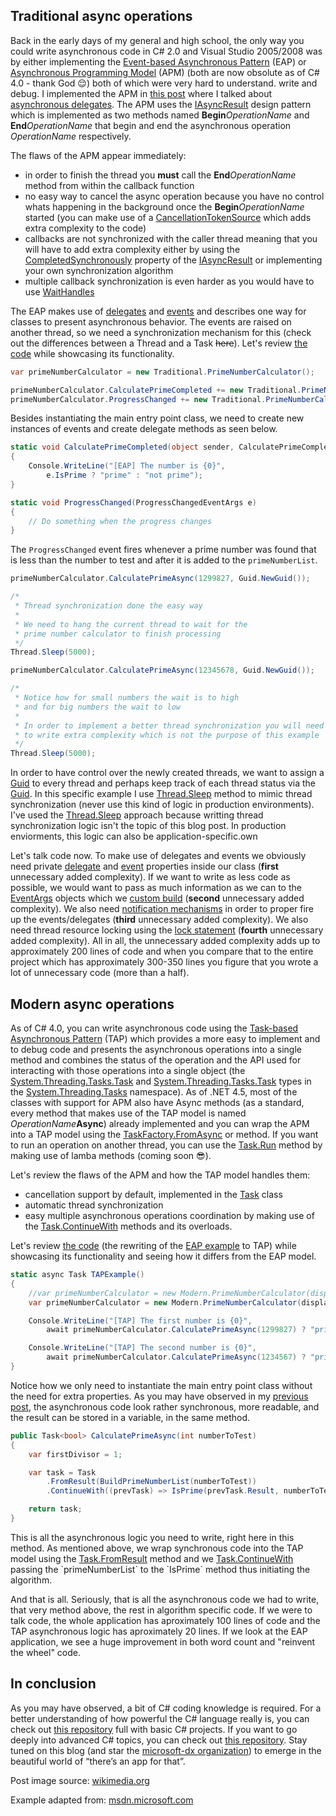 ## Traditional async operations

Back in the early days of my general and high school, the only way you could write asynchronous code in C# 2.0 and Visual Studio 2005/2008 was by either implementing the [Event-based Asynchronous Pattern](https://msdn.microsoft.com/en-us/library/ms228969(v=vs.110).aspx) (EAP) or [Asynchronous Programming Model](https://msdn.microsoft.com/ro-ro/library/ms228963(v=vs.110).aspx) (APM) (both are now obsolute as of C# 4.0 - thank God 😌) both of which were very hard to understand. write and debug. I implemented the APM in [this post](https://laurentiu.microsoft.pub.ro/2016/04/21/using-delegates-in-csharp/) where I talked about [asynchronous delegates](https://github.com/microsoft-dx/advanced-csharp/blob/master/AdvancedCSharp/Delegates/Examples/AsynchronousDelegates.cs). The APM uses the [IAsyncResult](https://msdn.microsoft.com/ro-ro/library/system.iasyncresult(v=vs.110).aspx) design pattern which is implemented as two methods named **Begin**_OperationName_ and **End**_OperationName_ that begin and end the asynchronous operation _OperationName_ respectively.

The flaws of the APM appear immediately:
*   in order to finish the thread you **must** call the **End**_OperationName_ method from within the callback function
*   no easy way to cancel the async operation because you have no control whats happening in the background once the **Begin**_OperationName_ started (you can make use of a [CancellationTokenSource](https://msdn.microsoft.com/en-us/library/system.threading.cancellationtokensource(v=vs.110).aspx) which adds extra complexity to the code)
*   callbacks are not synchronized with the caller thread meaning that you will have to add extra complexity either by using the [CompletedSynchronously](https://msdn.microsoft.com/ro-ro/library/system.iasyncresult.completedsynchronously(v=vs.110).aspx) property of the [IAsyncResult](https://msdn.microsoft.com/ro-ro/library/system.iasyncresult(v=vs.110).aspx) or implementing your own synchronization algorithm
*   multiple callback synchronization is even harder as you would have to use [WaitHandles](https://msdn.microsoft.com/en-us/library/system.threading.waithandle(v=vs.110).aspx)

The EAP makes use of [delegates](https://laurentiu.microsoft.pub.ro/2016/04/21/using-delegates-in-csharp/) and [events](https://msdn.microsoft.com/en-us/library/8627sbea.aspx) and describes one way for classes to present asynchronous behavior. The events are raised on another thread, so we need a synchronization mechanism for this (check out the differences between a Thread and a Task <del>here</del>). Let's review [the code](https://github.com/microsoft-dx/advanced-csharp/tree/master/AdvancedCSharp/AsynchronousProgramming/Traditional/EAP) while showcasing its functionality.

```csharp
var primeNumberCalculator = new Traditional.PrimeNumberCalculator();

primeNumberCalculator.CalculatePrimeCompleted += new Traditional.PrimeNumberCalculator.CalculatePrimeCompletedEventHandler(CalculatePrimeCompleted);
primeNumberCalculator.ProgressChanged += new Traditional.PrimeNumberCalculator.ProgressChangedEventHandler(ProgressChanged);
```

Besides instantiating the main entry point class, we need to create new instances of events and create delegate methods as seen below.

```csharp
static void CalculatePrimeCompleted(object sender, CalculatePrimeCompletedEventArgs e)
{
    Console.WriteLine("[EAP] The number is {0}",
        e.IsPrime ? "prime" : "not prime");
}

static void ProgressChanged(ProgressChangedEventArgs e)
{
    // Do something when the progress changes
}
```

The `ProgressChanged` event fires whenever a prime number was found that is less than the number to test and after it is added to the `primeNumberList`.

```csharp
primeNumberCalculator.CalculatePrimeAsync(1299827, Guid.NewGuid());

/*
 * Thread synchronization done the easy way
 * 
 * We need to hang the current thread to wait for the
 * prime number calculator to finish processing
 */
Thread.Sleep(5000);

primeNumberCalculator.CalculatePrimeAsync(12345678, Guid.NewGuid());

/*
 * Notice how for small numbers the wait is to high
 * and for big numbers the wait to low
 * 
 * In order to implement a better thread synchronization you will need
 * to write extra complexity which is not the purpose of this example
 */ 
Thread.Sleep(5000);
```

In order to have control over the newly created threads, we want to assign a [Guid](https://msdn.microsoft.com/en-us/library/system.guid(v=vs.110).aspx) to every thread and perhaps keep track of each thread status via the [Guid](https://msdn.microsoft.com/en-us/library/system.guid(v=vs.110).aspx). In this specific example I use [Thread.Sleep](https://msdn.microsoft.com/en-us/library/system.threading.thread.sleep(v=vs.110).aspx) method to mimic thread synchronization (never use this kind of logic in production environments). I've used the [Thread.Sleep](https://msdn.microsoft.com/en-us/library/system.threading.thread.sleep(v=vs.110).aspx) approach because writting thread synchronization logic isn't the topic of this blog post. In production enviorments, this logic can also be application-specific.own

Let's talk code now. To make use of delegates and events we obviously need private [delegate](https://github.com/microsoft-dx/advanced-csharp/blob/master/AdvancedCSharp/AsynchronousProgramming/Traditional/EAP/PrimeNumberCalculator.cs#L13) and [event](https://github.com/microsoft-dx/advanced-csharp/blob/master/AdvancedCSharp/AsynchronousProgramming/Traditional/EAP/PrimeNumberCalculator.cs#L23) properties inside our class (**first** unnecessary added complexity). If we want to write as less code as possible, we would want to pass as much information as we can to the [EventArgs](https://msdn.microsoft.com/en-us/library/system.eventargs(v=vs.110).aspx) objects which we [custom build](https://github.com/microsoft-dx/advanced-csharp/tree/master/AdvancedCSharp/AsynchronousProgramming/Traditional/EAP/EventArgs) (**second** unnecessary added complexity). We also need [notification mechanisms](https://github.com/microsoft-dx/advanced-csharp/blob/master/AdvancedCSharp/AsynchronousProgramming/Traditional/EAP/PrimeNumberCalculator.cs#L183) in order to proper fire up the events/delegates (**third** unnecessary added complexity). We also need thread resource locking using the [lock statement](https://msdn.microsoft.com/ro-ro/library/c5kehkcz.aspx) (**fourth** unnecessary added complexity). All in all, the unnecessary added complexity adds up to approximately 200 lines of code and when you compare that to the entire project which has approximately 300-350 lines you figure that you wrote a lot of unnecessary code (more than a half).

## Modern async operations

As of C# 4.0, you can write asynchronous code using the [Task-based Asynchronous Pattern](https://msdn.microsoft.com/en-us/library/hh873175(v=vs.110).aspx) (TAP) which provides a more easy to implement and to debug code and presents the asynchronous operations into a single method and combines the status of the operation and the API used for interacting with those operations into a single object (the [System.Threading.Tasks.Task](https://msdn.microsoft.com/en-us/library/system.threading.tasks.task(v=vs.110).aspx) and [System.Threading.Tasks.Task<TResult>](https://msdn.microsoft.com/en-us/library/dd321424(v=vs.110).aspx) types in the [System.Threading.Tasks](https://msdn.microsoft.com/en-us/library/system.threading.tasks(v=vs.110).aspx) namespace). As of .NET 4.5, most of the classes with support for APM also have Async methods (as a standard, every method that makes use of the TAP model is named _OperationName_**Async**) already implemented and you can wrap the APM into a TAP model using the [TaskFactory.FromAsync](https://msdn.microsoft.com/en-us/library/system.threading.tasks.taskfactory.fromasync(v=vs.110).aspx) or method. If you want to run an operation on another thread, you can use the [Task.Run](https://msdn.microsoft.com/en-us/library/system.threading.tasks.task.run(v=vs.110).aspx) method by making use of lamba methods (coming soon 😎).

Let's review the flaws of the APM and how the TAP model handles them:
*   cancellation support  by default, implemented in the [Task](https://msdn.microsoft.com/en-us/library/system.threading.tasks.task(v=vs.110).aspx) class
*   automatic thread synchronization
*   easy multiple asynchronous operations coordination by making use of the [Task.ContinueWith](https://msdn.microsoft.com/en-us/library/system.threading.tasks.task.continuewith(v=vs.110).aspx) methods and its overloads.

Let's review [the code](https://github.com/microsoft-dx/advanced-csharp/tree/master/AdvancedCSharp/AsynchronousProgramming/Traditional/TAP) (the rewriting of the [EAP example](https://github.com/microsoft-dx/advanced-csharp/tree/master/AdvancedCSharp/AsynchronousProgramming/Traditional/EAP) to TAP) while showcasing its functionality and seeing how it differs from the EAP model.

```csharp
static async Task TAPExample()
{
    //var primeNumberCalculator = new Modern.PrimeNumberCalculator(displayProgress: false);
    var primeNumberCalculator = new Modern.PrimeNumberCalculator(displayProgress: true);

    Console.WriteLine("[TAP] The first number is {0}",
        await primeNumberCalculator.CalculatePrimeAsync(1299827) ? "prime" : "not prime");

    Console.WriteLine("[TAP] The second number is {0}",
        await primeNumberCalculator.CalculatePrimeAsync(1234567) ? "prime" : "not prime");
}
```

Notice how we only need to instantiate the main entry point class without the need for extra properties. As you may have observed in my [previous post](https://laurentiu.microsoft.pub.ro/2016/08/07/asynchronous-programming-in-csharp/), the asynchronous code look rather synchronous, more readable, and the result can be stored in a variable, in the same method.

```csharp
public Task<bool> CalculatePrimeAsync(int numberToTest)
{
    var firstDivisor = 1;

    var task = Task
        .FromResult(BuildPrimeNumberList(numberToTest))
        .ContinueWith((prevTask) => IsPrime(prevTask.Result, numberToTest, out firstDivisor));

    return task;
}
```

This is all the asynchronous logic you need to write, right here in this method. As mentioned above, we wrap synchronous code into the TAP model using the [Task.FromResult](https://msdn.microsoft.com/en-us/library/hh194922(v=vs.110).aspx) method and we [Task.ContinueWith](https://msdn.microsoft.com/en-us/library/dd270696(v=vs.110).aspx) passing the `primeNumberList` to the `IsPrime` method thus initiating the algorithm.

And that is all. Seriously, that is all the asynchronous code we had to write, that very method above, the rest in algorithm specific code. If we were to talk code, the whole application has aproximately 100 lines of code and the TAP asynchronous logic has aproximately 20 lines. If we look at the EAP application, we see a huge improvement in both word count and "reinvent the wheel" code.

## In conclusion

As you may have observed, a bit of C# coding knowledge is required. For a better understanding of how powerful the C# language really is, you can check out [this repository](https://github.com/microsoft-dx/csharp-fundamentals/) full with basic C# projects. If you want to go deeply into advanced C# topics, you can check out [this repository](https://github.com/microsoft-dx/advanced-csharp). Stay tuned on this blog (and star the [microsoft-dx organization](https://github.com/microsoft-dx/)) to emerge in the beautiful world of “there’s an app for that”.

Post image source: [wikimedia.org](https://upload.wikimedia.org/wikipedia/commons/c/cf/2012_WTCC_Race_of_Japan_(Race_1)_opening_lap.jpg)

Example adapted from: [msdn.microsoft.com](https://msdn.microsoft.com/en-us/library/bz33kx67(v=vs.110).aspx)
